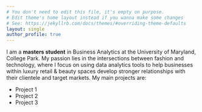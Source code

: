 ```yaml
---
# You don't need to edit this file, it's empty on purpose.
# Edit theme's home layout instead if you wanna make some changes
# See: https://jekyllrb.com/docs/themes/#overriding-theme-defaults
layout: single
author_profile: true
---
```


I am a **masters student** in Business Analytics at the University of Maryland, College Park. My passion lies in the intersections between fashion and technology, where I focus on using data analytics tools to help businesses within luxury retail & beauty spaces develop stronger relationships with their clientele and target markets. My main projects are:
- Project 1
- Project 2
- Project 3
